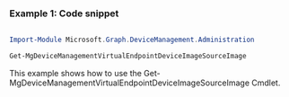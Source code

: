 ### Example 1: Code snippet

```powershell

Import-Module Microsoft.Graph.DeviceManagement.Administration

Get-MgDeviceManagementVirtualEndpointDeviceImageSourceImage

```
This example shows how to use the Get-MgDeviceManagementVirtualEndpointDeviceImageSourceImage Cmdlet.

